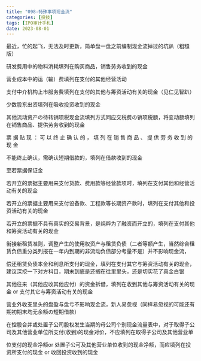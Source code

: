```yaml
---
title: "098-特殊事项现金流"
categories: [投技]
tags: [IPO审计手札]
date: 2023-08-01
---
```

最近，忙的起飞，无法及时更新，简单盘一盘之前编制现金流掉过的坑趴（粗糙版）

研发费用中的物料消耗填列在购买商品，销售劳务收到的现金

营业成本中的运（输）费填列在支付的其他经营活动

支付中介机构上市服务费填列在支付的其他与筹资活动有关的现金（见仁见智趴）

少数股东出资填列在吸收投资收到的现金

其他流动资产の待转销项税现金流填列方式同应交税费の销项税额，将变动额填列在销售商品、提供劳务收到的现金

票 据 贴 现 ： 可 以 终 止 确 认 的 ， 填 列 在 销 售 商 品 、 提 供 劳 务 收 到 的 现 金

不能终止确认，需确认短期借款的，填列在借款收到的现金

至若票据保证金

若开立的票据主要用来支付货款、费用款等经营款项时，填列在支付其他和经营活动有关的现金

  

若开立的票据主要用来支付设备款、工程款等长期资产款时，填列在支付其他和投资活动有关的现金

若开立的票据不具有真实的交易背景，是纯粹为了融资而开立的，填列在支付其他和筹资活动有关的现金

衔接新租赁准则，调整产生的使用权资产与租赁负债（二者等额产生，当然综合租赁负债重分类列报在一年内到期的非流动负债部分考量不是）并不影响现金流，

偿还租赁负债本金和利息所支付的现金，填列在支付其它与筹资活动有关的现金，建议深挖一下对方科目，期末到底是还搁在往里里头，还是切实花了真金白银

其他往来（其他应收其他应付）的资金拆借，填列在收到其他与筹资活动有关的现金 or 支付其它与筹资活动有关的现金

营业外收支里头的盘盈与盘亏不影响现金流，新人易忽视（同样易忽视的可能还有期初期末均无余额の短期借款）

在控股合并或处置子公司股权发生当期的母公司个别现金流量表中，对于取得子公司及其他营业单位所支付(收到)的现金对价，不应填列在取得子公司及其他营业单

  

位支付的现金净额or 处置子公可及其他营业单位收到的现金净额，而应填列在投资所支付的现金 or 收回投资收到的现金